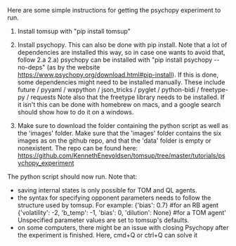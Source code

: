 Here are some simple instructions for getting the psychopy experiment to run.

1) Install tomsup with "pip install tomsup"

2) Install psychopy. This can also be done with pip install. Note that a lot of dependencies are installed this way, so in case one wants to avoid that, follow 2.a
    2.a) psychopy can be installed with "pip install psychopy --no-deps" (as by the website https://www.psychopy.org/download.html#pip-install). If this is done, some dependencies might need to be installed manually.
    These include
    future / pyyaml / wxpython / json_tricks / pyglet / python-bidi / freetype-py / requests
    Note also that the freetype library needs to be installed. If it isn't this can be done with homebrew on macs, and a google search should show how to do it on a windows.

3) Make sure to download the folder containing the python script as well as the 'images' folder.
Make sure that the 'images' folder contains the six images as on the github repo, and that the 'data' folder is empty or nonexistent.
The repo can be found here: https://github.com/KennethEnevoldsen/tomsup/tree/master/tutorials/psychopy_experiment

The python script should now run.
Note that:
- saving internal states is only possible for TOM and QL agents.
- the syntax for specifying opponent parameters needs to follow the structure used by tomsup. For example:
        {'bias': 0.7} #for an RB agent
        {'volatility': -2, 'b_temp': -1, 'bias': 0, 'dilution': None} #for a TOM agent'
    Unspecified parameter values are set to tomsup's defaults.
- on some computers, there might be an issue with closing Psychopy after the experiment is finished. Here, cmd+Q or ctrl+Q can solve it 
